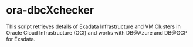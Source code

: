 # ora-dbcXchecker
This script retrieves details of Exadata Infrastructure and VM Clusters in Oracle Cloud Infrastructure (OCI) and works with DB@Azure and DB@GCP for Exadata.
